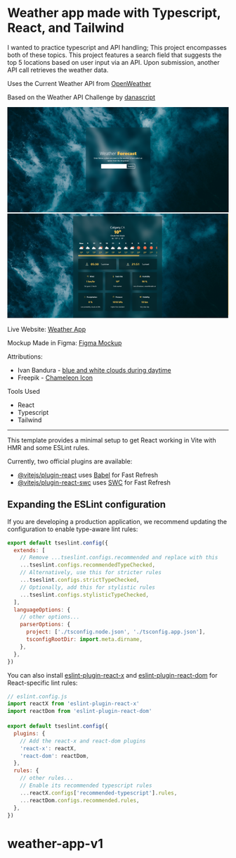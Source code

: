 # Weather app made with Typescript, React, and Tailwind 

I wanted to practice typescript and API handling; This project encompasses both of these topics. 
This project features a search field that suggests the top 5 locations based on user input via an API. Upon submission, another API call retrieves the weather data.

Uses the Current Weather API from [OpenWeather](https://openweathermap.org/current)

Based on the Weather API Challenge by [danascript](https://theultimateapichallenge.com/challenges/weather-typescript-api)

![Search Page](image.png)
![Main Page](image-1.png)

Live Website: [Weather App](https://weather-app-tseidolon.netlify.app/)

Mockup Made in Figma: [Figma Mockup](https://www.figma.com/design/QENyRFgzuzgAXExchpsm29/Weather-App?node-id=0-1&t=Ffq3J105OrmtKjTU-1)

Attributions:
- Ivan Bandura - [blue and white clouds during daytime](https://unsplash.com/photos/blue-and-white-clouds-during-daytime-Ht8n5GGzXuM)
- Freepik - [Chameleon Icon](https://www.flaticon.com/free-icon/chameleon_7336277?term=chameleon&page=1&position=76&origin=search&related_id=7336277)

Tools Used
- React
- Typescript
- Tailwind


---

This template provides a minimal setup to get React working in Vite with HMR and some ESLint rules.

Currently, two official plugins are available:

- [@vitejs/plugin-react](https://github.com/vitejs/vite-plugin-react/blob/main/packages/plugin-react) uses [Babel](https://babeljs.io/) for Fast Refresh
- [@vitejs/plugin-react-swc](https://github.com/vitejs/vite-plugin-react/blob/main/packages/plugin-react-swc) uses [SWC](https://swc.rs/) for Fast Refresh

## Expanding the ESLint configuration

If you are developing a production application, we recommend updating the configuration to enable type-aware lint rules:

```js
export default tseslint.config({
  extends: [
    // Remove ...tseslint.configs.recommended and replace with this
    ...tseslint.configs.recommendedTypeChecked,
    // Alternatively, use this for stricter rules
    ...tseslint.configs.strictTypeChecked,
    // Optionally, add this for stylistic rules
    ...tseslint.configs.stylisticTypeChecked,
  ],
  languageOptions: {
    // other options...
    parserOptions: {
      project: ['./tsconfig.node.json', './tsconfig.app.json'],
      tsconfigRootDir: import.meta.dirname,
    },
  },
})
```

You can also install [eslint-plugin-react-x](https://github.com/Rel1cx/eslint-react/tree/main/packages/plugins/eslint-plugin-react-x) and [eslint-plugin-react-dom](https://github.com/Rel1cx/eslint-react/tree/main/packages/plugins/eslint-plugin-react-dom) for React-specific lint rules:

```js
// eslint.config.js
import reactX from 'eslint-plugin-react-x'
import reactDom from 'eslint-plugin-react-dom'

export default tseslint.config({
  plugins: {
    // Add the react-x and react-dom plugins
    'react-x': reactX,
    'react-dom': reactDom,
  },
  rules: {
    // other rules...
    // Enable its recommended typescript rules
    ...reactX.configs['recommended-typescript'].rules,
    ...reactDom.configs.recommended.rules,
  },
})
```
# weather-app-v1
